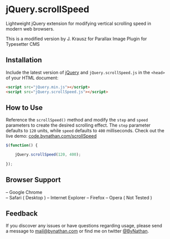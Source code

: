 # jQuery.scrollSpeed
Lightweight jQuery extension for modifying vertical scrolling speed in modern web browsers.

This is a modified version by J. Krausz for Parallax Image Plugin for Typesetter CMS

## Installation
Include the latest version of [jQuery](http://jquery.com/download) and `jQuery.scrollSpeed.js` in the `<head>` of your HTML document:
```html
<script src="jQuery.min.js"></script>  
<script src="jQuery.scrollSpeed.js"></script>
```
## How to Use
Reference the `scrollSpeed()` method and modify the `step` and `speed` parameters to create the desired scrolling effect. The `step` parameter defaults to `120` units, while `speed` defaults to `400` milliseconds. Check out the live demo: [code.bynathan.com/scrollSpeed](http://code.bynathan.com/scrollSpeed)

```javascript
$(function() {  

    jQuery.scrollSpeed(120, 400);
    
});
```  

## Browser Support
– Google Chrome  
– Safari ( Desktop )
– Internet Explorer
– Firefox
– Opera ( Not Tested )

## Feedback
If you discover any issues or have questions regarding usage, please send a message to [mail@bynathan.com](mailto:mail@bynathan.com) or find me on twitter [@ByNathan](http://twitter.com/ByNathan).